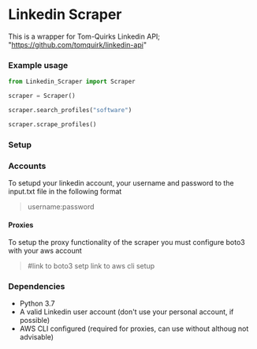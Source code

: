 # Linkedin Scraper

This is a wrapper for Tom-Quirks Linkedin API; "https://github.com/tomquirk/linkedin-api"

### Example usage

```python
from Linkedin_Scraper import Scraper

scraper = Scraper()

scraper.search_profiles("software")

scraper.scrape_profiles()
```

### Setup

### Accounts
To setupd your linkedin account, your username and password to the input.txt file in the following format
> username:password

#### Proxies

To setup the proxy functionality of the scraper you must configure boto3 with your aws account

> #link to boto3 setp
> link to aws cli setup


### Dependencies

- Python 3.7
- A valid Linkedin user account (don't use your personal account, if possible)
- AWS CLI configured (required for proxies, can use without althoug not advisable)
